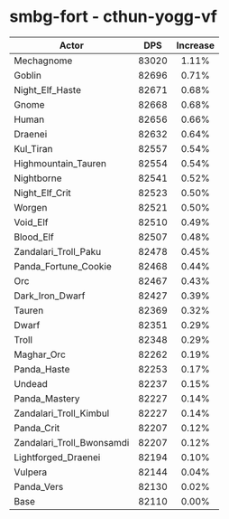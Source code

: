 # smbg-fort - cthun-yogg-vf
| Actor | DPS | Increase |
|---|:---:|:---:|
|Mechagnome|83020|1.11%|
|Goblin|82696|0.71%|
|Night_Elf_Haste|82671|0.68%|
|Gnome|82668|0.68%|
|Human|82656|0.66%|
|Draenei|82632|0.64%|
|Kul_Tiran|82557|0.54%|
|Highmountain_Tauren|82554|0.54%|
|Nightborne|82541|0.52%|
|Night_Elf_Crit|82523|0.50%|
|Worgen|82521|0.50%|
|Void_Elf|82510|0.49%|
|Blood_Elf|82507|0.48%|
|Zandalari_Troll_Paku|82478|0.45%|
|Panda_Fortune_Cookie|82468|0.44%|
|Orc|82467|0.43%|
|Dark_Iron_Dwarf|82427|0.39%|
|Tauren|82369|0.32%|
|Dwarf|82351|0.29%|
|Troll|82348|0.29%|
|Maghar_Orc|82262|0.19%|
|Panda_Haste|82253|0.17%|
|Undead|82237|0.15%|
|Panda_Mastery|82227|0.14%|
|Zandalari_Troll_Kimbul|82227|0.14%|
|Panda_Crit|82207|0.12%|
|Zandalari_Troll_Bwonsamdi|82207|0.12%|
|Lightforged_Draenei|82194|0.10%|
|Vulpera|82144|0.04%|
|Panda_Vers|82130|0.02%|
|Base|82110|0.00%|
